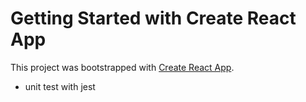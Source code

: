 # Getting Started with Create React App

This project was bootstrapped with [Create React App](https://github.com/facebook/create-react-app).

- unit test with jest

